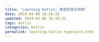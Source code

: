 ```yaml
---
title: 'Learning Kotlin: 类型检查与转换'
date: 2019-03-06 16:26:33
updated: 2019-03-06 16:26:33
tags: kotlin
categories: Kotlin
permalink: learning-kotlin-typecasts.html
---
```

